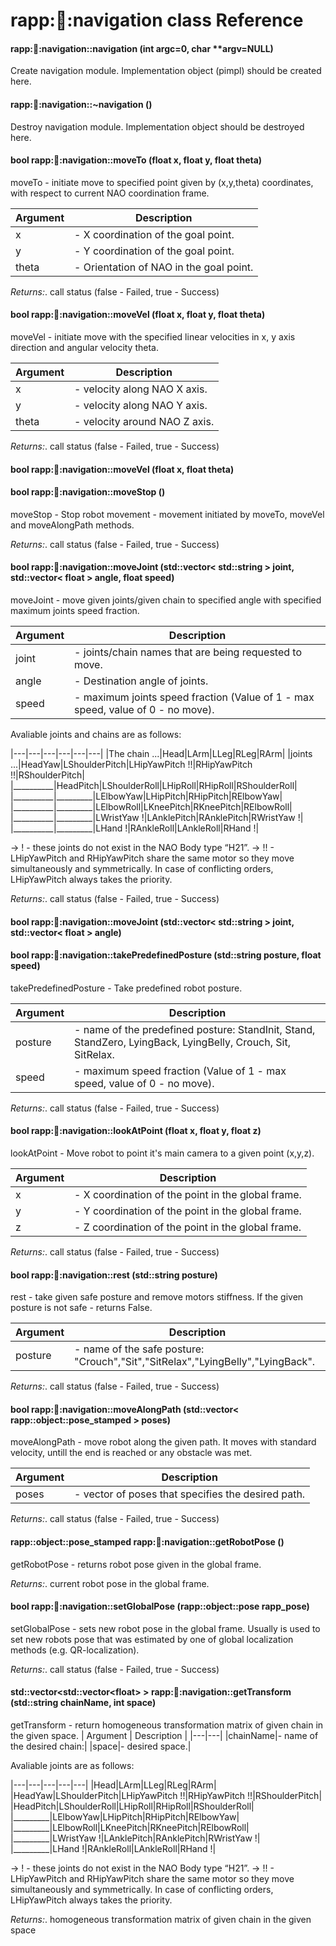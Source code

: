 rapp::robot::navigation class Reference
=======================================

#### rapp::robot::navigation::navigation (int argc=0, char \*\*argv=NULL)

Create navigation module. Implementation object (pimpl) should be created here.

#### rapp::robot::navigation::\~navigation ()

Destroy navigation module. Implementation object should be destroyed here.

#### bool rapp::robot::navigation::moveTo (float x, float y, float theta)

moveTo - initiate move to specified point given by (x,y,theta) coordinates, with respect to current NAO coordination frame.

| Argument | Description |
|---|---|
|x|- X coordination of the goal point.|
|y|- Y coordination of the goal point.|
|theta|- Orientation of NAO in the goal point.|

*Returns:*.
call status (false - Failed, true - Success)

#### bool rapp::robot::navigation::moveVel (float x, float y, float theta)

moveVel - initiate move with the specified linear velocities in x, y axis direction and angular velocity theta.

| Argument | Description |
|---|---|
|x|- velocity along NAO X axis.|
|y|- velocity along NAO Y axis.|
|theta|- velocity around NAO Z axis.|

*Returns:*.
call status (false - Failed, true - Success)

#### bool rapp::robot::navigation::moveVel (float x, float theta)

#### bool rapp::robot::navigation::moveStop ()

moveStop - Stop robot movement - movement initiated by moveTo, moveVel and moveAlongPath methods.

*Returns:*.
call status (false - Failed, true - Success)

#### bool rapp::robot::navigation::moveJoint (std::vector\< std::string \> joint, std::vector\< float \> angle, float speed)

moveJoint - move given joints/given chain to specified angle with specified maximum joints speed fraction.

| Argument | Description |
|---|---|
|joint|- joints/chain names that are being requested to move.|
|angle|- Destination angle of joints.|
|speed|- maximum joints speed fraction (Value of 1 - max speed, value of 0 - no move).|

Avaliable joints and chains are as follows:

|---|---|---|---|---|---|
|The chain ...|Head|LArm|LLeg|RLeg|RArm|
|joints ...|HeadYaw|LShoulderPitch|LHipYawPitch !!|RHipYawPitch !!|RShoulderPitch|
|\_\_\_\_\_\_\_\_\_\_|HeadPitch|LShoulderRoll|LHipRoll|RHipRoll|RShoulderRoll|
|\_\_\_\_\_\_\_\_\_\_|\_\_\_\_\_\_\_\_\_|LElbowYaw|LHipPitch|RHipPitch|RElbowYaw|
|\_\_\_\_\_\_\_\_\_\_|\_\_\_\_\_\_\_\_\_|LElbowRoll|LKneePitch|RKneePitch|RElbowRoll|
|\_\_\_\_\_\_\_\_\_\_|\_\_\_\_\_\_\_\_\_|LWristYaw !|LAnklePitch|RAnklePitch|RWristYaw !|
|\_\_\_\_\_\_\_\_\_\_|\_\_\_\_\_\_\_\_\_|LHand !|RAnkleRoll|LAnkleRoll|RHand !|

-\> ! - these joints do not exist in the NAO Body type “H21”. -\> !! - LHipYawPitch and RHipYawPitch share the same motor so they move simultaneously and symmetrically. In case of conflicting orders, LHipYawPitch always takes the priority.

*Returns:*.
call status (false - Failed, true - Success)

#### bool rapp::robot::navigation::moveJoint (std::vector\< std::string \> joint, std::vector\< float \> angle)

#### bool rapp::robot::navigation::takePredefinedPosture (std::string posture, float speed)

takePredefinedPosture - Take predefined robot posture.

| Argument | Description |
|---|---|
|posture|- name of the predefined posture: StandInit, Stand, StandZero, LyingBack, LyingBelly, Crouch, Sit, SitRelax.|
|speed|- maximum speed fraction (Value of 1 - max speed, value of 0 - no move).|

*Returns:*.
call status (false - Failed, true - Success)

#### bool rapp::robot::navigation::lookAtPoint (float x, float y, float z)

lookAtPoint - Move robot to point it's main camera to a given point (x,y,z).

| Argument | Description |
|---|---|
|x|- X coordination of the point in the global frame.|
|y|- Y coordination of the point in the global frame.|
|z|- Z coordination of the point in the global frame.|

*Returns:*.
call status (false - Failed, true - Success)

#### bool rapp::robot::navigation::rest (std::string posture)

rest - take given safe posture and remove motors stiffness. If the given posture is not safe - returns False.

| Argument | Description |
|---|---|
|posture|- name of the safe posture: "Crouch","Sit","SitRelax","LyingBelly","LyingBack".|

*Returns:*.
call status (false - Failed, true - Success)

#### bool rapp::robot::navigation::moveAlongPath (std::vector\< rapp::object::pose\_stamped \> poses)

moveAlongPath - move robot along the given path. It moves with standard velocity, untill the end is reached or any obstacle was met.

| Argument | Description |
|---|---|
|poses|- vector of poses that specifies the desired path.|

*Returns:*.
call status (false - Failed, true - Success)

#### rapp::object::pose\_stamped rapp::robot::navigation::getRobotPose ()

getRobotPose - returns robot pose given in the global frame.

*Returns:*.
current robot pose in the global frame.

#### bool rapp::robot::navigation::setGlobalPose (rapp::object::pose rapp\_pose)

setGlobalPose - sets new robot pose in the global frame. Usually is used to set new robots pose that was estimated by one of global localization methods (e.g. QR-localization).

*Returns:*.
call status (false - Failed, true - Success)

#### std::vector\<std::vector\<float\> \> rapp::robot::navigation::getTransform (std::string chainName, int space)

getTransform - return homogeneous transformation matrix of given chain in the given space.
| Argument | Description |
|---|---|
|chainName|- name of the desired chain:|
|space|- desired space.|

Avaliable joints are as follows:

|---|---|---|---|---|
|Head|LArm|LLeg|RLeg|RArm|
|HeadYaw|LShoulderPitch|LHipYawPitch !!|RHipYawPitch !!|RShoulderPitch|
|HeadPitch|LShoulderRoll|LHipRoll|RHipRoll|RShoulderRoll|
|\_\_\_\_\_\_\_\_\_|LElbowYaw|LHipPitch|RHipPitch|RElbowYaw|
|\_\_\_\_\_\_\_\_\_|LElbowRoll|LKneePitch|RKneePitch|RElbowRoll|
|\_\_\_\_\_\_\_\_\_|LWristYaw !|LAnklePitch|RAnklePitch|RWristYaw !|
|\_\_\_\_\_\_\_\_\_|LHand !|RAnkleRoll|LAnkleRoll|RHand !|

-\> ! - these joints do not exist in the NAO Body type “H21”. -\> !! - LHipYawPitch and RHipYawPitch share the same motor so they move simultaneously and symmetrically. In case of conflicting orders, LHipYawPitch always takes the priority.

*Returns:*.
homogeneous transformation matrix of given chain in the given space
